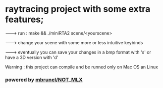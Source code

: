 # raytracing project with some extra features;

---> run : make && ./miniRTA2 scene/\<yourscene\>
  
---> change your scene with some more or less intuitive keybinds
  
---> eventually you can save your changes in a bmp format with 's' or have a 3D version with 'd'

Warning : this project can compile and be runned only on Mac OS an Linux

### powered by [mbrunel/NOT_MLX](https://github.com/mbrunel/NOT_MLX)
